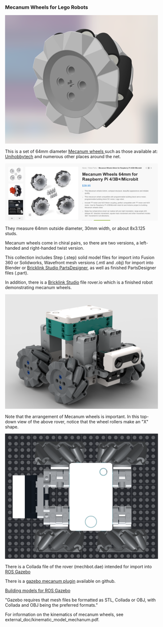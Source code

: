 ### Mecanum Wheels for Lego Robots 

![Mecanum wheel](mecanum.png)

This is a set of 64mm diameter [Mecanum wheels ](https://en.wikipedia.org/wiki/Mecanum_wheel) 
such as those available at:
[Unihobbytech](https://www.unihobbytech.com/p/mecanum-wheels-64mm-for-raspberry-pi-4-3b-microbit) and
numerous other places around the net.

![Unihobbytech Mecanum Wheel page](64mm_Mecanum_wheels.png)

They measure 64mm outside diameter, 30mm width, or about 8x3.125 studs.

Mecanum wheels come in chiral pairs, so there are two versions, a left-handed and right-handed twist
version.

This collection includes Step (.step) solid model files for import into Fusion 360 or Solidworks, Wavefront
mesh versions (.mtl and .obj) for import into Blender or 
[Bricklink Studio PartsDesigner](https://www.bricklink.com/v3/studio/partdesigner.page), as well as finished
PartsDesigner files (.part).

In addition, there is a [Bricklink Studio](https://www.bricklink.com/v3/studio/download.page) file rover.io
which is a finished robot demonstrating mecanum wheels.

![Mechbot](rover.png)

Note that the arrangement of Mecanum wheels is important.  In this top-down view of the above rover, 
notice that the wheel rollers make an "X" shape.

![Orientation](orientation.png)

There is a Collada file of the rover (mechbot.dae) intended for import into [ROS Gazebo](https://gazebosim.org/home)

There is a [gazebo mecanum plugin](https://github.com/qaz9517532846/gazebo_mecanum_plugins) available on github.

[Building models for ROS Gazebo](https://classic.gazebosim.org/tutorials?tut=build_model)

"Gazebo requires that mesh files be formatted as STL, Collada or OBJ, with Collada and OBJ being the preferred formats."

For information on the kinematics of mecanum wheels, see external_doc/kinematic_model_mechanum.pdf.


